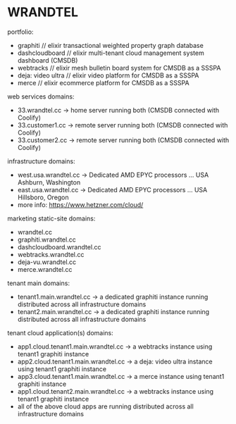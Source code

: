 WRANDTEL
========

portfolio:
- graphiti          // elixir transactional weighted property graph database
- dashcloudboard    // elixir multi-tenant cloud management system dashboard (CMSDB)
- webtracks         // elixir mesh bulletin board system for CMSDB as a SSSPA
- deja: video ultra // elixir video platform for CMSDB as a SSSPA
- merce             // elixir ecommerce platform for CMSDB as a SSSPA

web services domains:
- 33.wrandtel.cc -> home server running both (CMSDB connected with Coolify)
- 33.customer1.cc -> remote server running both (CMSDB connected with Coolify)
- 33.customer2.cc -> remote server running both (CMSDB connected with Coolify)

infrastructure domains:
- west.usa.wrandtel.cc -> Dedicated AMD EPYC processors ... USA Ashburn, Washington
- east.usa.wrandtel.cc -> Dedicated AMD EPYC processors ... USA Hillsboro, Oregon
- more info: https://www.hetzner.com/cloud/

marketing static-site domains:
- wrandtel.cc
- graphiti.wrandtel.cc
- dashcloudboard.wrandtel.cc
- webtracks.wrandtel.cc
- deja-vu.wrandtel.cc
- merce.wrandtel.cc

tenant main domains:
- tenant1.main.wrandtel.cc -> a dedicated graphiti instance running distributed across all infrastructure domains
- tenant2.main.wrandtel.cc -> a dedicated graphiti instance running distributed across all infrastructure domains

tenant cloud application(s) domains:
- app1.cloud.tenant1.main.wrandtel.cc -> a webtracks instance using tenant1 graphiti instance
- app2.cloud.tenant1.main.wrandtel.cc -> a deja: video ultra instance using tenant1 graphiti instance
- app3.cloud.tenant1.main.wrandtel.cc -> a merce instance using tenant1 graphiti instance
- app1.cloud.tenant2.main.wrandtel.cc -> a webtracks instance using tenant1 graphiti instance
- all of the above cloud apps are running distributed across all infrastructure domains
